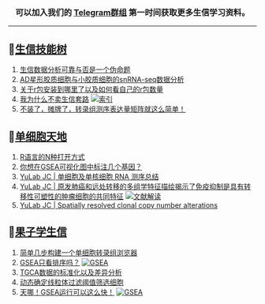 
<h3 align="center">
  可以加入我们的 <a href="https://t.me/BioInfoTalk">Telegram群组</a> 第一时间获取更多生信学习资料。
</h3>

------------------

## 📝[生信技能树](https://github.com/ixxmu/mp_duty/issues?q=label%3A%E7%94%9F%E4%BF%A1%E6%8A%80%E8%83%BD%E6%A0%91+is%3Aclosed)
<!-- 1issueTable -->

1. [生信数据分析可靠与否是一个伪命题](https://github.com/ixxmu/mp_duty/issues/5354) 
2. [AD星形胶质细胞与小胶质细胞的snRNA-seq数据分析](https://github.com/ixxmu/mp_duty/issues/5341) 
3. [关于r包安装到哪里了以及如何看自己的r包数量](https://github.com/ixxmu/mp_duty/issues/5334) 
4. [我为什么不卖生信套路](https://github.com/ixxmu/mp_duty/issues/5333) [![索引](https://img.shields.io/github/labels/ixxmu/mp_duty/索引)](https://github.com/ixxmu/mp_duty/labels/索引)
5. [不装了，摊牌了，转录组测序表达量矩阵就这么简单！](https://github.com/ixxmu/mp_duty/issues/5332) 
<!-- 1issueTable -->
## 📝[单细胞天地](https://github.com/ixxmu/mp_duty/issues?q=label%3A%E5%8D%95%E7%BB%86%E8%83%9E%E5%A4%A9%E5%9C%B0+is%3Aclosed)
<!-- 2issueTable -->

1. [R语言的N种打开方式](https://github.com/ixxmu/mp_duty/issues/5300) 
2. [你想在GSEA可视化图中标注几个基因？](https://github.com/ixxmu/mp_duty/issues/5242) 
3. [YuLab JC | 单细胞及单核细胞 RNA 测序总结](https://github.com/ixxmu/mp_duty/issues/4934) 
4. [YuLab JC | 原发肺癌和远处转移的多组学特征描绘揭示了免疫抑制是具有转移性可塑性的肿瘤细胞的共同特征](https://github.com/ixxmu/mp_duty/issues/4864) [![文献解读](https://img.shields.io/github/labels/ixxmu/mp_duty/文献解读)](https://github.com/ixxmu/mp_duty/labels/文献解读)
5. [YuLab JC | Spatially resolved clonal copy number alterations](https://github.com/ixxmu/mp_duty/issues/4815) 
<!-- 2issueTable -->

## 📝[果子学生信](https://github.com/ixxmu/mp_duty/issues?q=label%3A%E6%9E%9C%E5%AD%90%E5%AD%A6%E7%94%9F%E4%BF%A1+is%3Aclosed)
<!-- 3issueTable -->

1. [简单几步构建一个单细胞转录组浏览器](https://github.com/ixxmu/mp_duty/issues/5103) 
2. [GSEA只看排序吗？](https://github.com/ixxmu/mp_duty/issues/4920) [![GSEA](https://img.shields.io/github/labels/ixxmu/mp_duty/GSEA)](https://github.com/ixxmu/mp_duty/labels/GSEA)
3. [TGCA数据的标准化以及差异分析](https://github.com/ixxmu/mp_duty/issues/4829) 
4. [动态确定线粒体过滤阈值筛选细胞](https://github.com/ixxmu/mp_duty/issues/4754) 
5. [天哪！GSEA运行可以这么快！](https://github.com/ixxmu/mp_duty/issues/4602) [![GSEA](https://img.shields.io/github/labels/ixxmu/mp_duty/GSEA)](https://github.com/ixxmu/mp_duty/labels/GSEA)
<!-- 3issueTable -->
